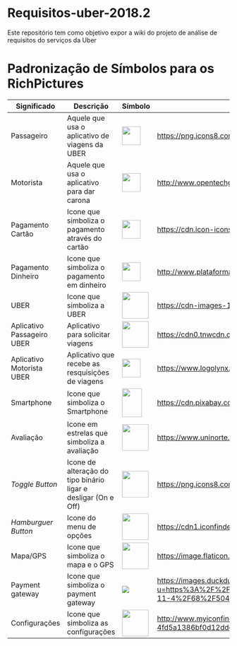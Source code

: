# Requisitos-uber-2018.2
Este repositório tem como objetivo expor a wiki do projeto de análise de requisitos do serviços da Uber

# Padronização de Símbolos para os RichPictures

|Significado | Descrição                                      | Símbolo| Fonte|
|---         |---                                             | ---    |---   |
| Passageiro | Aquele que usa o aplicativo de viagens da UBER |<img src="https://png.icons8.com/ios/1600/passenger-with-baggage-filled.png" height="42" width="42"> </img>| https://png.icons8.com/ios/1600/passenger-with-baggage-filled.png|
| Motorista  | Aquele que usa o aplicativo para dar carona |<img src="http://www.opentechgr.com.br/wp-content/uploads/2018/07/icon-motorista.png" height="42" width="42"></img>|http://www.opentechgr.com.br/wp-content/uploads/2018/07/icon-motorista.png|
| Pagamento Cartão| Icone que simboliza o pagamento através do cartão | <img src="https://cdn.icon-icons.com/icons2/1259/PNG/512/1495815224-jd15_84582.png" height="42" width="42"></img>|https://cdn.icon-icons.com/icons2/1259/PNG/512/1495815224-jd15_84582.png|
| Pagamento Dinheiro| Icone que simboliza o pagamento em dinheiro|<img src="http://www.plataformaunificada.com.br/imagens/icone-formas-de-pagamento.png" height="42" width="42"></img>|http://www.plataformaunificada.com.br/imagens/icone-formas-de-pagamento.png|
| UBER| Icone que simboliza a UBER| <img src="https://cdn-images-1.medium.com/max/1600/1*_q6mfbRPGGCYoR10E_QDtQ.png" height="60" width="60"></img>|https://cdn-images-1.medium.com/max/1600/1*_q6mfbRPGGCYoR10E_QDtQ.png|
| Aplicativo Passageiro UBER| Aplicativo para solicitar viagens|<img src="https://cdn0.tnwcdn.com/wp-content/blogs.dir/1/files/2016/02/Rider_Icon.png" height="60" width="60"></img>|https://cdn0.tnwcdn.com/wp-content/blogs.dir/1/files/2016/02/Rider_Icon.png|
| Aplicativo Motorista UBER| Aplicativo que recebe as resquisições de viagens | <img src="https://www.logolynx.com/images/logolynx/79/79351419dab7a407c31017eda0f3ca9c.jpeg" height="42" width="42"></img>|https://www.logolynx.com/images/logolynx/79/79351419dab7a407c31017eda0f3ca9c.jpeg|
| Smartphone| Icone que simboliza o Smartphone| <img src="https://cdn.pixabay.com/photo/2016/07/30/19/33/smartphone-1557796_960_720.png" height="65" width="45"></img>|https://cdn.pixabay.com/photo/2016/07/30/19/33/smartphone-1557796_960_720.png|
| Avaliação| Icone em estrelas que simboliza a avaliação | <img src="https://www.uninorte.com.br/wp-content/uploads/2015/09/5-estrela.png" height="60" width="60"></img>|https://www.uninorte.com.br/wp-content/uploads/2015/09/5-estrela.png|
| *Toggle Button*| Icone de alteração do tipo binário ligar e desligar (On e Off) | <img src="https://png.icons8.com/color/1600/toggle-on.png" height="60" width="60"></img>|https://png.icons8.com/color/1600/toggle-on.png|
| *Hamburguer Button*| Icone do menu de opções| <img src="https://cdn1.iconfinder.com/data/icons/basic-ui-elements-color-round/3/06-512.png" height="60" width="60"></img>|https://cdn1.iconfinder.com/data/icons/basic-ui-elements-color-round/3/06-512.png|
| Mapa/GPS| Icone que simboliza o mapa e o GPS | <img src="https://image.flaticon.com/icons/svg/235/235861.svg" height="60" width="60"></img>|https://image.flaticon.com/icons/svg/235/235861.svg
| Payment gateway| Icone que simboliza o payment gateway| <img src="https://images.duckduckgo.com/iu/?u=https%3A%2F%2Fcdn0.iconfinder.com%2Fdata%2Ficons%2Fbusiness-and-finance-11-4%2F68%2F504-512.png&f=1"></img>| https://images.duckduckgo.com/iu/?u=https%3A%2F%2Fcdn0.iconfinder.com%2Fdata%2Ficons%2Fbusiness-and-finance-11-4%2F68%2F504-512.png&f=1
| Configurações| Icone que simboliza as configurações | <img src="http://www.myiconfinder.com/uploads/iconsets/256-256-4fd5a1386bf0d12ddc9c195d5850348e-cog.png" height="60" width="60"></img>|http://www.myiconfinder.com/uploads/iconsets/256-256-4fd5a1386bf0d12ddc9c195d5850348e-cog.png|

